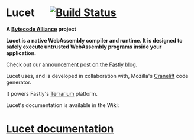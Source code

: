 # Lucet &emsp; [![Build Status]][travis]

**A [Bytecode Alliance][BA] project**

[BA]: https://bytecodealliance.org/
[Build Status]: https://travis-ci.org/fastly/lucet.svg?branch=master
[travis]: https://travis-ci.org/fastly/lucet

**Lucet is a native WebAssembly compiler and runtime. It is designed
to safely execute untrusted WebAssembly programs inside your application.**

Check out our [announcement post on the Fastly
blog](https://www.fastly.com/blog/announcing-lucet-fastly-native-webassembly-compiler-runtime).

Lucet uses, and is developed in collaboration with, Mozilla's
[Cranelift](http://github.com/cranestation/cranelift) code generator.

It powers Fastly's [Terrarium](https://wasm.fastlylabs.com) platform.

Lucet's documentation is available in the Wiki:

# [Lucet documentation](https://github.com/fastly/lucet/wiki)

